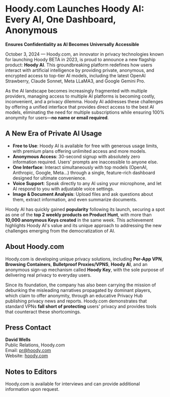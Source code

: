 # Hoody.com Launches Hoody AI: Every AI, One Dashboard, Anonymous
 
**Ensures Confidentiality as AI Becomes Universally Accessible**

October 3, 2024 — Hoody.com, an innovator in privacy technologies known for launching Hoody BETA in 2023, is proud to announce a new flagship product: **Hoody AI**. This groundbreaking platform redefines how users interact with artificial intelligence by providing private, anonymous, and encrypted access to top-tier AI models, including the latest OpenAI Strawberry, Claude Sonnet, Meta LLaMA3, and Google Gemini Pro.

As the AI landscape becomes increasingly fragmented with multiple providers, managing access to multiple AI platforms is becoming costly, inconvenient, and a privacy dilemma. Hoody AI addresses these challenges by offering a unified interface that provides direct access to the best AI models, eliminating the need for multiple subscriptions while ensuring 100% anonymity for users—**no name or email required**.

## A New Era of Private AI Usage

- **Free to Use**: Hoody AI is available for free with generous usage limits, with premium plans offering unlimited access and more models.
- **Anonymous Access**: 30-second signup with absolutely zero information required. Users' prompts are inaccessible to anyone else.
- **One Interface**: Interact simultaneously with top models (OpenAI, Anthropic, Google, Meta...) through a single, feature-rich dashboard designed for ultimate convenience.
- **Voice Support**: Speak directly to any AI using your microphone, and let AI respond to you with adjustable voice settings.
- **Image & Document Analysis**: Upload files and ask questions about them, extract information, and even summarize documents.

Hoody AI has quickly gained **popularity** following its launch, securing a spot as one of the **top 2 weekly products on Product Hunt**, with more than **10,000 anonymous Keys created** in the same week. This achievement highlights Hoody AI's value and its unique approach to addressing the new challenges emerging from the democratization of AI.

## About Hoody.com

Hoody.com is developing unique privacy solutions, including **Per-App VPN**, **Browsing Containers**, **Bulletproof Proxies/VPNS**, **Hoody AI**, and an anonymous sign-up mechanism called **Hoody Key**, with the sole purpose of delivering real privacy to everyday users.

Since its foundation, the company has also been carrying the mission of debunking the misleading narratives propagated by dominant players, which claim to offer anonymity, through an educative Privacy Hub publishing privacy news and reports. Hoody.com demonstrates that standard VPNs **fall short of protecting** users' privacy and provides tools that counteract these shortcomings.

## Press Contact

**David Wells**  
Public Relations, Hoody.com  
Email: [pr@hoody.com](mailto:pr@hoody.com)  
Website: [hoody.com](https://hoody.com)

## Notes to Editors

Hoody.com is available for interviews and can provide additional information upon request.
